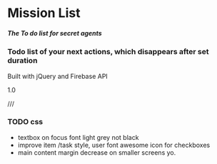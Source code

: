 Mission List
======

##### *The To do list for secret agents*

### Todo list of your next actions, which disappears after set duration

Built with jQuery and Firebase API

1.0



///

### TODO css

* textbox on focus font light grey not black
* improve item /task style, user font awesome icon for checkboxes
* main content margin decrease on smaller screens yo.
